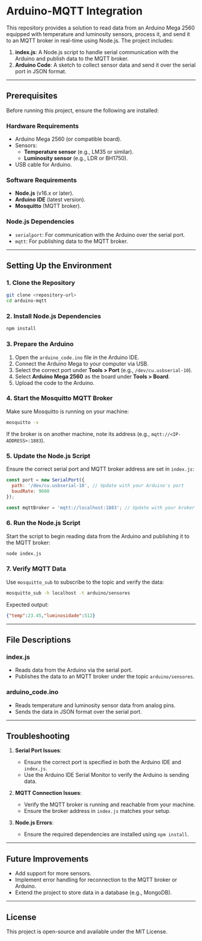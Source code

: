 # Arduino-MQTT Integration

This repository provides a solution to read data from an Arduino Mega 2560 equipped with temperature and luminosity sensors, process it, and send it to an MQTT broker in real-time using Node.js. The project includes:

1. **index.js**: A Node.js script to handle serial communication with the Arduino and publish data to the MQTT broker.
2. **Arduino Code**: A sketch to collect sensor data and send it over the serial port in JSON format.

---

## Prerequisites

Before running this project, ensure the following are installed:

### Hardware Requirements
- Arduino Mega 2560 (or compatible board).
- Sensors:
  - **Temperature sensor** (e.g., LM35 or similar).
  - **Luminosity sensor** (e.g., LDR or BH1750).
- USB cable for Arduino.

### Software Requirements
- **Node.js** (v16.x or later).
- **Arduino IDE** (latest version).
- **Mosquitto** (MQTT broker).

### Node.js Dependencies
- `serialport`: For communication with the Arduino over the serial port.
- `mqtt`: For publishing data to the MQTT broker.

---

## Setting Up the Environment

### 1. Clone the Repository
```bash
git clone <repository-url>
cd arduino-mqtt
```

### 2. Install Node.js Dependencies
```bash
npm install
```

### 3. Prepare the Arduino
1. Open the `arduino_code.ino` file in the Arduino IDE.
2. Connect the Arduino Mega to your computer via USB.
3. Select the correct port under **Tools > Port** (e.g., `/dev/cu.usbserial-10`).
4. Select **Arduino Mega 2560** as the board under **Tools > Board**.
5. Upload the code to the Arduino.

### 4. Start the Mosquitto MQTT Broker
Make sure Mosquitto is running on your machine:
```bash
mosquitto -v
```

If the broker is on another machine, note its address (e.g., `mqtt://<IP-ADDRESS>:1883`).

### 5. Update the Node.js Script
Ensure the correct serial port and MQTT broker address are set in `index.js`:
```javascript
const port = new SerialPort({
  path: '/dev/cu.usbserial-10', // Update with your Arduino's port
  baudRate: 9600
});

const mqttBroker = 'mqtt://localhost:1883'; // Update with your broker's address
```

### 6. Run the Node.js Script
Start the script to begin reading data from the Arduino and publishing it to the MQTT broker:
```bash
node index.js
```

### 7. Verify MQTT Data
Use `mosquitto_sub` to subscribe to the topic and verify the data:
```bash
mosquitto_sub -h localhost -t arduino/sensores
```
Expected output:
```json
{"temp":23.45,"luminosidade":512}
```

---

## File Descriptions

### **index.js**
- Reads data from the Arduino via the serial port.
- Publishes the data to an MQTT broker under the topic `arduino/sensores`.

### **arduino_code.ino**
- Reads temperature and luminosity sensor data from analog pins.
- Sends the data in JSON format over the serial port.

---

## Troubleshooting

1. **Serial Port Issues**:
   - Ensure the correct port is specified in both the Arduino IDE and `index.js`.
   - Use the Arduino IDE Serial Monitor to verify the Arduino is sending data.

2. **MQTT Connection Issues**:
   - Verify the MQTT broker is running and reachable from your machine.
   - Ensure the broker address in `index.js` matches your setup.

3. **Node.js Errors**:
   - Ensure the required dependencies are installed using `npm install`.

---

## Future Improvements
- Add support for more sensors.
- Implement error handling for reconnection to the MQTT broker or Arduino.
- Extend the project to store data in a database (e.g., MongoDB).

---

## License
This project is open-source and available under the MIT License.

